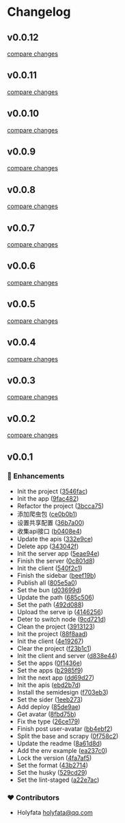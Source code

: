 # Changelog

## v0.0.12

[compare changes](https://github.com/holyfata/gh-profile/compare/v0.0.11...v0.0.12)

## v0.0.11

[compare changes](https://github.com/holyfata/gh-profile/compare/v0.0.10...v0.0.11)

## v0.0.10

[compare changes](https://github.com/holyfata/gh-profile/compare/v0.0.9...v0.0.10)

## v0.0.9

[compare changes](https://github.com/holyfata/gh-profile/compare/v0.0.8...v0.0.9)

## v0.0.8

[compare changes](https://github.com/holyfata/gh-profile/compare/v0.0.7...v0.0.8)

## v0.0.7

[compare changes](https://github.com/holyfata/gh-profile/compare/v0.0.6...v0.0.7)

## v0.0.6

[compare changes](https://github.com/holyfata/gh-profile/compare/v0.0.5...v0.0.6)

## v0.0.5

[compare changes](https://github.com/holyfata/gh-profile/compare/v0.0.4...v0.0.5)

## v0.0.4

[compare changes](https://github.com/holyfata/gh-profile/compare/v0.0.3...v0.0.4)

## v0.0.3

[compare changes](https://github.com/holyfata/gh-profile/compare/v0.0.2...v0.0.3)

## v0.0.2

[compare changes](https://github.com/holyfata/gh-profile/compare/v0.0.1...v0.0.2)

## v0.0.1

### 🚀 Enhancements

- Init the project ([3546fac](https://github.com/holyfata/gh-profile/commit/3546fac))
- Init the app ([9fac482](https://github.com/holyfata/gh-profile/commit/9fac482))
- Refactor the project ([3bcca75](https://github.com/holyfata/gh-profile/commit/3bcca75))
- 添加爬虫包 ([ce0b0b1](https://github.com/holyfata/gh-profile/commit/ce0b0b1))
- 设置共享配置 ([36b7a00](https://github.com/holyfata/gh-profile/commit/36b7a00))
- 收集api接口 ([b0408e4](https://github.com/holyfata/gh-profile/commit/b0408e4))
- Update the apis ([332e9ce](https://github.com/holyfata/gh-profile/commit/332e9ce))
- Delete app ([343042f](https://github.com/holyfata/gh-profile/commit/343042f))
- Init the server app ([5eae94e](https://github.com/holyfata/gh-profile/commit/5eae94e))
- Finish the server ([0c801d8](https://github.com/holyfata/gh-profile/commit/0c801d8))
- Init the client ([540f2c1](https://github.com/holyfata/gh-profile/commit/540f2c1))
- Finish the sidebar ([beef19b](https://github.com/holyfata/gh-profile/commit/beef19b))
- Publish all ([805e5a0](https://github.com/holyfata/gh-profile/commit/805e5a0))
- Set the bun ([d03699d](https://github.com/holyfata/gh-profile/commit/d03699d))
- Update the path ([685c506](https://github.com/holyfata/gh-profile/commit/685c506))
- Set the path ([492d088](https://github.com/holyfata/gh-profile/commit/492d088))
- Upload the serve ip ([4146256](https://github.com/holyfata/gh-profile/commit/4146256))
- Deter to switch node ([9cd721d](https://github.com/holyfata/gh-profile/commit/9cd721d))
- Clean the project ([3913123](https://github.com/holyfata/gh-profile/commit/3913123))
- Init the project ([88f8aad](https://github.com/holyfata/gh-profile/commit/88f8aad))
- Init the client ([4e19267](https://github.com/holyfata/gh-profile/commit/4e19267))
- Clear the project ([f23b1c1](https://github.com/holyfata/gh-profile/commit/f23b1c1))
- Init the client and server ([d838e44](https://github.com/holyfata/gh-profile/commit/d838e44))
- Set the apps ([0f1436e](https://github.com/holyfata/gh-profile/commit/0f1436e))
- Set the apps ([b2985f9](https://github.com/holyfata/gh-profile/commit/b2985f9))
- Init the next app ([dd69d27](https://github.com/holyfata/gh-profile/commit/dd69d27))
- Init the apis ([ebd2b7d](https://github.com/holyfata/gh-profile/commit/ebd2b7d))
- Install the semidesign ([f703eb3](https://github.com/holyfata/gh-profile/commit/f703eb3))
- Set the sider ([1eeb273](https://github.com/holyfata/gh-profile/commit/1eeb273))
- Add deploy ([85de9ae](https://github.com/holyfata/gh-profile/commit/85de9ae))
- Get avatar ([8fbd75b](https://github.com/holyfata/gh-profile/commit/8fbd75b))
- Fix the type ([26ce179](https://github.com/holyfata/gh-profile/commit/26ce179))
- Finish post user-avatar ([bb4ebf2](https://github.com/holyfata/gh-profile/commit/bb4ebf2))
- Split the base and scrapy ([0f758c2](https://github.com/holyfata/gh-profile/commit/0f758c2))
- Update the readme ([8a61d8d](https://github.com/holyfata/gh-profile/commit/8a61d8d))
- Add the env example ([ea237c0](https://github.com/holyfata/gh-profile/commit/ea237c0))
- Lock the version ([4fa7af5](https://github.com/holyfata/gh-profile/commit/4fa7af5))
- Set the format ([43b2714](https://github.com/holyfata/gh-profile/commit/43b2714))
- Set the husky ([529cd29](https://github.com/holyfata/gh-profile/commit/529cd29))
- Set the lint-staged ([a22e7ac](https://github.com/holyfata/gh-profile/commit/a22e7ac))

### ❤️ Contributors

- Holyfata <holyfata@qq.com>
